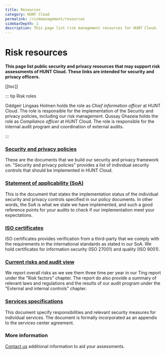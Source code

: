 ```yaml
---
title: Resources
category: HUNT Cloud
permalink: /riskmanagement/resources
sidebarDepth: 1
description: This page list risk management resources for HUNT Cloud.
---
```


# Risk resources

**This page list public security and privacy resources that may support risk assessments of HUNT Cloud. These links are intended for security and privacy officers.**

[[toc]]

::: tip Risk roles

Oddgeir Lingaas Holmen holds the role as *Chief information officer* at HUNT Cloud. The role is responsible for the implementation of the Security and privacy policies, including our risk management. Qussay Ghazeia holds the role as *Compliance officer* at HUNT Cloud. The role is responsible for the internal audit program and coordination of external audits.

:::

### [Security and privacy policies](/policies)

These are the documents that we build our security and privacy framework on. "Security and privacy policies" provides a list of individual security controls that should be implemented in HUNT Cloud.


### [Statement of applicability (SoA)](/certificates/)

This is the document that states the implementation status of the individual security and privacy controls specified in our policy documents. In other words, the SoA is what we state we have implemented, and such a good reference points for your audits to check if our implementation meet your expectations. 


### [ISO certificates](/certificates/)

ISO certificates provides verification from a third-party that we comply with the requirements in the international standards as stated in our SoA. We hold certificates for information security (ISO 27001) and quality (ISO 9001).

### [Current risks and audit view](/tingweek/#reports)

We report overall risks as we see them three time per year in our Ting report under the "Risk factors" chapter. The report do also provide a summary of relevant laws and regulations and the results of our audit program under the "External and internal controls" chapter. 

### [Services specifications](/services/specifications/)

This document specify responsibilities and relevant security measures for individual services. The document is formally incorporated as an appendix to the services center agreement.

### More information

[Contact us](/contact) additional information to aid your assessments.

